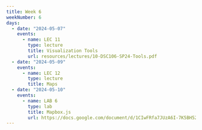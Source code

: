 ```yaml
---
title: Week 6
weekNumber: 6
days:
  - date: "2024-05-07"
    events:
      - name: LEC 11
        type: lecture
        title: Visualization Tools
        url: resources/lectures/10-DSC106-SP24-Tools.pdf
  - date: "2024-05-09"
    events:
      - name: LEC 12
        type: lecture
        title: Maps
  - date: "2024-05-10"
    events:
      - name: LAB 6
        type: lab
        title: Mapbox.js
        url: https://docs.google.com/document/d/1CIwFRfa7JUzA6I-7K5BH52OXJE5IBw_2E64dDQiK-Xw/edit?usp=sharing
---
```

